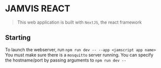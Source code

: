 # JAMVIS REACT
> This web application is built with `NextJS`, the react framework

## Starting
To launch the webserver, run `npm run dev -- --app <jamscript app name>`
You must make sure there is a `mosquitto` server running. You can specify the hostname/port by passing arguments to `npm run dev --`

